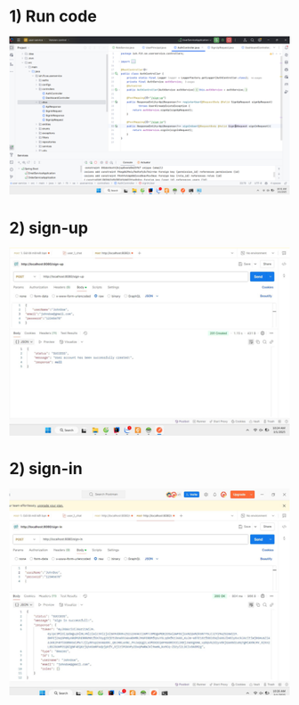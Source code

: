 # 1) Run code
![img.png](img.png)
# 2) sign-up
![img_1.png](img_1.png)
# 2) sign-in
![img_2.png](img_2.png)
